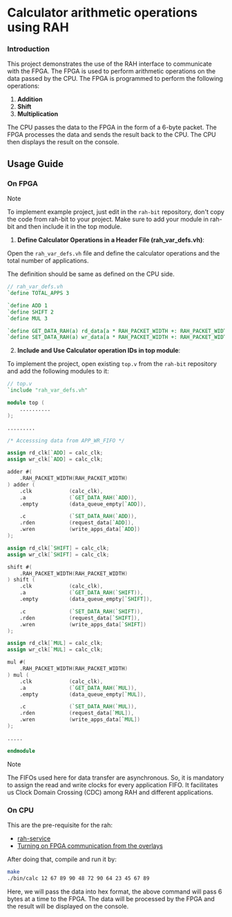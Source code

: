 # Calculator arithmetic operations using RAH

### Introduction

This project demonstrates the use of the RAH interface to communicate with the FPGA. The FPGA is used to perform arithmetic operations on the data passed by the CPU. The FPGA is programmed to perform the following operations:

1. **Addition**
2. **Shift**
3. **Multiplication**

The CPU passes the data to the FPGA in the form of a 6-byte packet. The FPGA processes the data and sends the result back to the CPU. The CPU then displays the result on the console.

## Usage Guide

### On FPGA

> [!NOTE]
>
> To implement example project, just edit in the `rah-bit` repository, don't copy the code from rah-bit to your project. Make sure to add your module in rah-bit and then include it in the top module.

1. **Define Calculator Operations in a Header File (rah_var_defs.vh)**:

Open the `rah_var_defs.vh` file and define the calculator operations and the total number of applications.
    
The definition should be same as defined on the CPU side.

```verilog
// rah_var_defs.vh
`define TOTAL_APPS 3

`define ADD 1
`define SHIFT 2
`define MUL 3

`define GET_DATA_RAH(a) rd_data[a * RAH_PACKET_WIDTH +: RAH_PACKET_WIDTH]
`define SET_DATA_RAH(a) wr_data[a * RAH_PACKET_WIDTH +: RAH_PACKET_WIDTH]
```

2. **Include and Use Calculator operation IDs in top module**:

To implement the project, open existing `top.v` from the `rah-bit` repository and add the following modules to it:

```verilog
// top.v
`include "rah_var_defs.vh"

module top (
    ..........
);

.........

/* Accesssing data from APP_WR_FIFO */

assign rd_clk[`ADD] = calc_clk;
assign wr_clk[`ADD] = calc_clk;

adder #(
    .RAH_PACKET_WIDTH(RAH_PACKET_WIDTH)
) adder (
    .clk            (calc_clk),
    .a              (`GET_DATA_RAH(`ADD)),
    .empty          (data_queue_empty[`ADD]),

    .c              (`SET_DATA_RAH(`ADD)),
    .rden           (request_data[`ADD]),
    .wren           (write_apps_data[`ADD])
);

assign rd_clk[`SHIFT] = calc_clk;
assign wr_clk[`SHIFT] = calc_clk;

shift #(
    .RAH_PACKET_WIDTH(RAH_PACKET_WIDTH)
) shift (
    .clk            (calc_clk),
    .a              (`GET_DATA_RAH(`SHIFT)),
    .empty          (data_queue_empty[`SHIFT]),

    .c              (`SET_DATA_RAH(`SHIFT)),
    .rden           (request_data[`SHIFT]),
    .wren           (write_apps_data[`SHIFT])
);

assign rd_clk[`MUL] = calc_clk;
assign wr_clk[`MUL] = calc_clk;

mul #(
    .RAH_PACKET_WIDTH(RAH_PACKET_WIDTH)
) mul (
    .clk            (calc_clk),
    .a              (`GET_DATA_RAH(`MUL)),
    .empty          (data_queue_empty[`MUL]),

    .c              (`SET_DATA_RAH(`MUL)),
    .rden           (request_data[`MUL]),
    .wren           (write_apps_data[`MUL])
);

.....

endmodule
```

> [!NOTE]
>
> The FIFOs used here for data transfer are asynchronous. So, it is mandatory to assign the read and write clocks for every application FIFO. It facilitates us Clock Domain Crossing (CDC) among RAH and different applications.

### On CPU

This are the pre-requisite for the rah:

- [rah-service](https://github.com/vicharak-in/rah-bit#pre-requisite)
- [Turning on FPGA communication from the overlays](https://docs.vicharak.in/vaaman-linux/linux-configuration-guide/vicharak-config-tool/#vicharak-config-overlays)

After doing that, compile and run it by:

```bash
make
./bin/calc 12 67 89 90 48 72 90 64 23 45 67 89
```
Here, we will pass the data into hex format, the above command will pass 6 bytes at a time to the FPGA. The data will be processed by the FPGA and the result will be displayed on the console.
